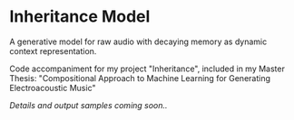 # Inheritance Model
A generative model for raw audio with decaying memory as dynamic context representation.

Code accompaniment for my project "Inheritance", included in my Master Thesis: "Compositional Approach to Machine Learning for Generating Electroacoustic Music"


*Details and output samples coming soon..*
